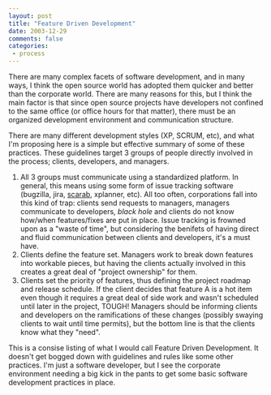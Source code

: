 ```yaml
---
layout: post
title: "Feature Driven Development"
date: 2003-12-29
comments: false
categories:
 - process
---
```


There are many complex facets of software development, and in many ways, I think the open source world has adopted them quicker and better than the corporate world. There are many reasons for this, but I think the main factor is that since open source projects have developers not confined to the same office (or office hours for that matter), there must be an organized development environment and communication structure.

   
   
There are many different development styles (XP, SCRUM, etc), and what I'm proposing here is a simple but effective summary of some of these practices. These guidelines target 3 groups of people directly involved in the process; clients, developers, and managers.

   
   
  1. All 3 groups must communicate using a standardized platform. In general, this means using some form of issue tracking software (bugzilla, jira, [scarab](http://scarab.tigris.org), xplanner, etc). All too often, corporations fall into this kind of trap: clients send requests to managers, managers communicate to developers, *black hole* and clients do not know how/when features/fixes are put in place. Issue tracking is frowned upon as a "waste of time", but considering the benifets of having direct and fluid communication between clients and developers, it's a must have.
  2. Clients define the feature set. Managers work to break down features into workable pieces, but having the clients actually involved in this creates a great deal of "project ownership" for them.
  3. Clients set the priority of features, thus defining the project roadmap and release schedule. If the client decides that feature A is a hot item even though it requires a great deal of side work and wasn't scheduled until later in the project, TOUGH! Managers should be informing clients and developers on the ramifications of these changes (possibly swaying clients to wait until time permits), but the bottom line is that the clients know what they "need".

   
   
This is a consise listing of what I would call Feature Driven Development. It doesn't get bogged down with guidelines and rules like some other practices. I'm just a software developer, but I see the corporate environment needing a big kick in the pants to get some basic software development practices in place.

